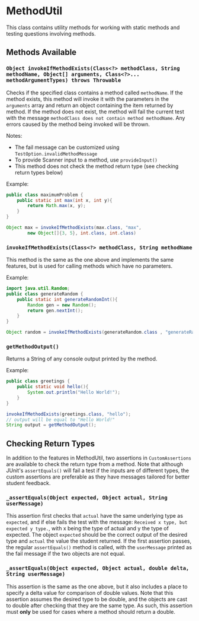 # MethodUtil

This class contains utility methods for working with static methods and testing questions involving methods.

## Methods Available

### `Object invokeIfMethodExists(Class<?> methodClass, String methodName, Object[] arguments, Class<?>... methodArgumentTypes) throws Throwable`

Checks if the specified class contains a method called `methodName`. If the method exists, this method will invoke it with the parameters in the `arguments` array and return an object containing the item returned by method. If the method does not exist, the method will fail the current test with the message `methodClass does not contain method methodName`.
Any errors caused by the method being invoked will be thrown. 

Notes:
* The fail message can be customized using `TestOption.invalidMethodMessage`
* To provide Scanner input to a method, use `provideInput()`
* This method does not check the method return type (see checking return types below)

Example: 

```java
public class maximumProblem {
    public static int max(int x, int y){
        return Math.max(x, y);
    }
}
```
```java
Object max = invokeIfMethodExists(max.class, "max", 
        new Object[]{3, 5}, int.class, int.class)
```

### `invokeIfMethodExists(Class<?> methodClass, String methodName`

This method is the same as the one above and implements the same features, but is used for calling methods which have no parameters.

Example:

```java
import java.util.Random;
public class generateRandom {
    public static int generateRandomInt(){
        Random gen = new Random();
        return gen.nextInt();
    }
}
```
```java
Object random = invokeIfMethodExists(generateRandom.class , "generateRandomInt")
```
### `getMethodOutput()`

Returns a String of any console output printed by the method.

Example:

```java
public class greetings {
    public static void hello(){
        System.out.println("Hello World!");
    }
}
```
```java
invokeIfMethodExists(greetings.class, "hello");
// output will be equal to "Hello World!"
String output = getMethodOutput();
```

## Checking Return Types

In addition to the features in MethodUtil, two assertions in `CustomAssertions` are available to check the return type from a method. Note that although JUnit's `assertEquals()` will fail a test if the inputs are of different types, the custom 
assertions are preferable as they have messages tailored for better student feedback.

### `_assertEquals(Object expected, Object actual, String userMessage)`

This assertion first checks that `actual` have the same underlying type as `expected`, and if else fails the test with 
the message: `Received x type, but expected y type.`,  with x being the type of actual and y the type of expected. The 
object `expected` should be the correct output of the desired type and `actual` the value the student returned. If the 
first assertion passes, the regular `assertEquals()` method is called, with the `userMessage` printed as the fail message if the two
objects are not equal.

### `_assertEquals(Object expected, Object actual, double delta, String userMessage)`

This assertion is the same as the one above, but it also includes a place to specify a delta value for comparison of double
values. Note that this assertion assumes the desired type to be double, and the objects are cast to double after checking 
that they are the same type. As such, this assertion must **only** be used for cases where a method should return a double.  
